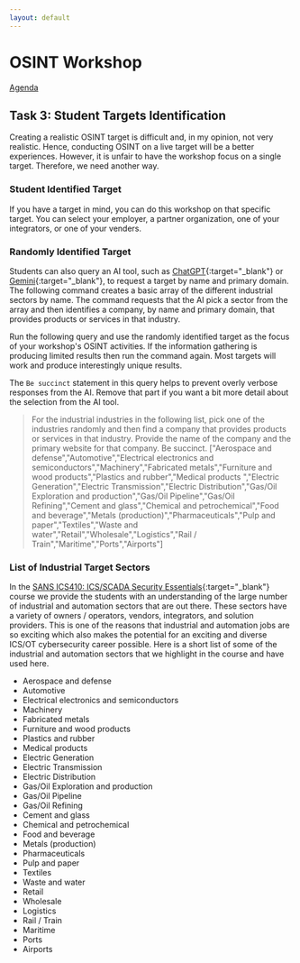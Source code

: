 ```yaml
---
layout: default
---
```


# OSINT Workshop
[Agenda](./index.md)

## Task 3: Student Targets Identification

Creating a realistic OSINT target is difficult and, in my opinion, not very realistic. Hence, conducting OSINT on a live target will be a better experiences. However, it is unfair to have the workshop focus on a single target. Therefore, we need another way.

### Student Identified Target

If you have a target in mind, you can do this workshop on that specific target. You can select your employer, a partner organization, one of your integrators, or one of your venders. 

### Randomly Identified Target

Students can also query an AI tool, such as [ChatGPT](https://chatgpt.com/){:target="_blank"} or [Gemini](https://gemini.google.com/app){:target="_blank"}, to request a target by name and primary domain. The following command creates a basic array of the different industrial sectors by name. The command requests that the AI pick a sector from the array and then identifies a company, by name and primary domain, that provides products or services in that industry.

Run the following query and use the randomly identified target as the focus of your workshop's OSINT activities. If the information gathering is producing limited results then run the command again. Most targets will work and produce interestingly unique results.

The `Be succinct` statement in this query helps to prevent overly verbose responses from the AI. Remove that part if you want a bit more detail about the selection from the AI tool.

> For the industrial industries in the following list, pick one of the industries randomly and then find a company that provides products or services in that industry. Provide the name of the company and the primary website for that company. Be succinct. ["Aerospace and defense","Automotive","Electrical electronics and semiconductors","Machinery","Fabricated metals","Furniture and wood products","Plastics and rubber","Medical products ","Electric Generation","Electric Transmission","Electric Distribution","Gas/Oil Exploration and production","Gas/Oil Pipeline","Gas/Oil Refining","Cement and glass","Chemical and petrochemical","Food and beverage","Metals (production)","Pharmaceuticals","Pulp and paper","Textiles","Waste and water","Retail","Wholesale","Logistics","Rail / Train","Maritime","Ports","Airports"]

### List of Industrial Target Sectors

In the [SANS ICS410: ICS/SCADA Security Essentials](https://www.sans.org/cyber-security-courses/ics-scada-cyber-security-essentials/){:target="_blank"} course we provide the students with an understanding of the large number of industrial and automation sectors that are out there. These sectors have a variety of owners / operators, vendors, integrators, and solution providers. This is one of the reasons that industrial and automation jobs are so exciting which also makes the potential for an exciting and diverse ICS/OT cybersecurity career possible. Here is a short list of some of the industrial and automation sectors that we highlight in the course and have used here.

* Aerospace and defense
* Automotive
* Electrical electronics and semiconductors
* Machinery
* Fabricated metals
* Furniture and wood products
* Plastics and rubber
* Medical products
* Electric Generation
* Electric Transmission
* Electric Distribution
* Gas/Oil Exploration and production
* Gas/Oil Pipeline
* Gas/Oil Refining
* Cement and glass
* Chemical and petrochemical
* Food and beverage
* Metals (production)
* Pharmaceuticals
* Pulp and paper
* Textiles
* Waste and water
* Retail
* Wholesale
* Logistics
* Rail / Train
* Maritime
* Ports
* Airports